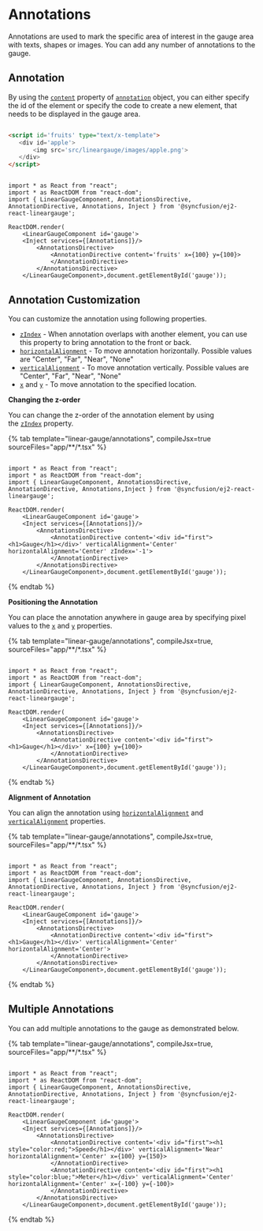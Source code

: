 # Annotations

<!-- markdownlint-disable MD013 -->

Annotations are used to mark the specific area of interest in the gauge area with texts, shapes or images. You can add any number of annotations to the gauge.

## Annotation

By using the [`content`](../api/linear-gauge/annotation/#content-string) property of [`annotation`](../api/linear-gauge/annotation/) object, you can either specify the id of the element or specify the code to create a new element, that needs to be displayed in the gauge area.

<!-- markdownlint-disable MD036 -->

 ```html

<script id='fruits' type="text/x-template">
    <div id='apple'>
        <img src='src/lineargauge/images/apple.png'>
    </div>
</script>

```

```tsx

import * as React from "react";
import * as ReactDOM from "react-dom";
import { LinearGaugeComponent, AnnotationsDirective, AnnotationDirective, Annotations, Inject } from '@syncfusion/ej2-react-lineargauge';

ReactDOM.render(
    <LinearGaugeComponent id='gauge'>
    <Inject services={[Annotations]}/>
        <AnnotationsDirective>
            <AnnotationDirective content='fruits' x={100} y={100}>
            </AnnotationDirective>
        </AnnotationsDirective>
    </LinearGaugeComponent>,document.getElementById('gauge'));

```

## Annotation Customization

You can customize the annotation using following properties.

* [`zIndex`](../api/linear-gauge/annotation/#zindex-string) - When annotation overlaps with another element, you can use this property to bring annotation to the front or back.
* [`horizontalAlignment`](../api/linear-gauge/annotation#horizontalalignment-string) - To move annotation horizontally. Possible values are "Center", "Far", "Near", "None"
* [`verticalAlignment`](../api/linear-gauge/annotation#verticalalignment-string) - To move annotation vertically. Possible values are "Center", "Far", "Near", "None"
* [`x`](../api/linear-gauge/annotation/#x-number) and [`y`](../api/linear-gauge/annotation/#y-number) - To move annotation to the specified location.

**Changing the z-order**

You can change the z-order of the annotation element by using the [`zIndex`](../api/linear-gauge/annotation/#zindex-string) property.

{% tab template="linear-gauge/annotations", compileJsx=true sourceFiles="app/**/*.tsx" %}

```tsx

import * as React from "react";
import * as ReactDOM from "react-dom";
import { LinearGaugeComponent, AnnotationsDirective, AnnotationDirective, Annotations,Inject } from '@syncfusion/ej2-react-lineargauge';

ReactDOM.render(
    <LinearGaugeComponent id='gauge'>
    <Inject services={[Annotations]}/>
        <AnnotationsDirective>
            <AnnotationDirective content='<div id="first"><h1>Gauge</h1></div>' verticalAlignment='Center' horizontalAlignment='Center' zIndex='-1'>
            </AnnotationDirective>
        </AnnotationsDirective>
    </LinearGaugeComponent>,document.getElementById('gauge'));

```

{% endtab %}

**Positioning the Annotation**

You can place the annotation anywhere in gauge area by specifying pixel values to the [`x`](../api/linear-gauge/annotation/#x-number) and [`y`](../api/linear-gauge/annotation/#y-number) properties.

{% tab template="linear-gauge/annotations", compileJsx=true, sourceFiles="app/**/*.tsx" %}

```tsx

import * as React from "react";
import * as ReactDOM from "react-dom";
import { LinearGaugeComponent, AnnotationsDirective, AnnotationDirective, Annotations, Inject } from '@syncfusion/ej2-react-lineargauge';

ReactDOM.render(
    <LinearGaugeComponent id='gauge'>
    <Inject services={[Annotations]}/>
        <AnnotationsDirective>
            <AnnotationDirective content='<div id="first"><h1>Gauge</h1></div>' x={100} y={100}>
            </AnnotationDirective>
        </AnnotationsDirective>
    </LinearGaugeComponent>,document.getElementById('gauge'));

```

{% endtab %}

<!-- markdownlint-disable MD036 -->

**Alignment of Annotation**

You can align the annotation using [`horizontalAlignment`](../api/linear-gauge/annotation/#horizontalalignment-string) and [`verticalAlignment`](../api/linear-gauge/annotation/#verticalalignment-string) properties.

{% tab template="linear-gauge/annotations", compileJsx=true, sourceFiles="app/**/*.tsx" %}

```tsx

import * as React from "react";
import * as ReactDOM from "react-dom";
import { LinearGaugeComponent, AnnotationsDirective, AnnotationDirective, Annotations, Inject } from '@syncfusion/ej2-react-lineargauge';

ReactDOM.render(
    <LinearGaugeComponent id='gauge'>
    <Inject services={[Annotations]}/>
        <AnnotationsDirective>
            <AnnotationDirective content='<div id="first"><h1>Gauge</h1></div>' verticalAlignment='Center' horizontalAlignment='Center'>
            </AnnotationDirective>
        </AnnotationsDirective>
    </LinearGaugeComponent>,document.getElementById('gauge'));

```

{% endtab %}

## Multiple Annotations

You can add multiple annotations to the gauge as demonstrated below.

{% tab template="linear-gauge/annotations", compileJsx=true, sourceFiles="app/**/*.tsx" %}

```tsx

import * as React from "react";
import * as ReactDOM from "react-dom";
import { LinearGaugeComponent, AnnotationsDirective, AnnotationDirective, Annotations, Inject } from '@syncfusion/ej2-react-lineargauge';

ReactDOM.render(
    <LinearGaugeComponent id='gauge'>
    <Inject services={[Annotations]}/>
        <AnnotationsDirective>
            <AnnotationDirective content='<div id="first"><h1 style="color:red;">Speed</h1></div>' verticalAlignment='Near' horizontalAlignment='Center' x={100} y={150}>
            </AnnotationDirective>
            <AnnotationDirective content='<div id="first"><h1 style="color:blue;">Meter</h1></div>' verticalAlignment='Center' horizontalAlignment='Center' x={-100} y={-100}>
            </AnnotationDirective>
        </AnnotationsDirective>
    </LinearGaugeComponent>,document.getElementById('gauge'));

```

{% endtab %}
